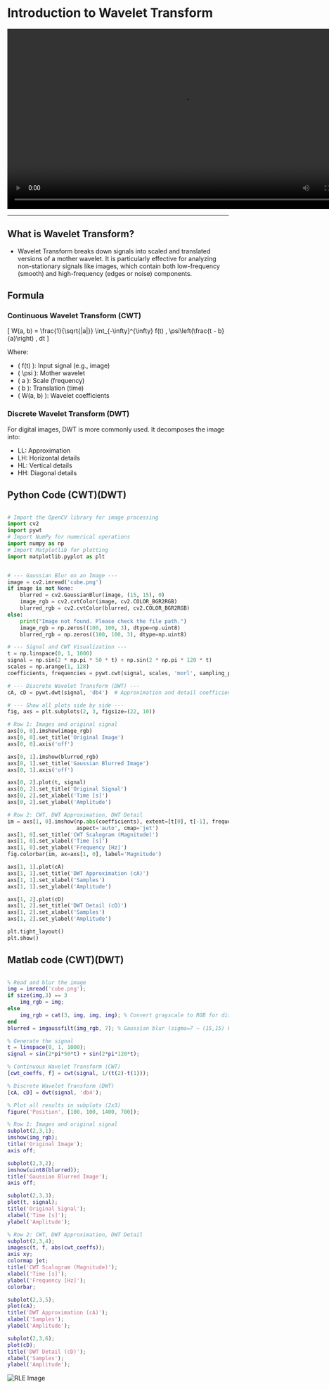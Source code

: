 # Introduction to Wavelet Transform

 
<video width="800" height="410" controls>
    <source src="photows/WhatAreWaveletsUnderstandingWavelets.mp4" type="video/mp4">
    Your browser does not support the video tag.
  </video>

---

## What is Wavelet Transform?

- Wavelet Transform breaks down signals into scaled and translated versions of a mother wavelet. It is particularly effective for analyzing non-stationary signals like images, which contain both low-frequency (smooth) and high-frequency (edges or noise) components.



## Formula

### Continuous Wavelet Transform (CWT)

\[
W(a, b) = \frac{1}{\sqrt{|a|}} \int_{-\infty}^{\infty} f(t) \, \psi\left(\frac{t - b}{a}\right) \, dt
\]

Where:  

- \( f(t) \): Input signal (e.g., image)  
- \( \psi \): Mother wavelet  
- \( a \): Scale (frequency)  
- \( b \): Translation (time)  
- \( W(a, b) \): Wavelet coefficients

### Discrete Wavelet Transform (DWT)

For digital images, DWT is more commonly used. It decomposes the image into:  
- LL: Approximation  
- LH: Horizontal details  
- HL: Vertical details  
- HH: Diagonal details


## Python Code (CWT)(DWT)

```python

# Import the OpenCV library for image processing
import cv2  
import pywt
# Import NumPy for numerical operations
import numpy as np  
# Import Matplotlib for plotting
import matplotlib.pyplot as plt  


# --- Gaussian Blur on an Image ---
image = cv2.imread('cube.png')
if image is not None:
    blurred = cv2.GaussianBlur(image, (15, 15), 0)
    image_rgb = cv2.cvtColor(image, cv2.COLOR_BGR2RGB)
    blurred_rgb = cv2.cvtColor(blurred, cv2.COLOR_BGR2RGB)
else:
    print("Image not found. Please check the file path.")
    image_rgb = np.zeros((100, 100, 3), dtype=np.uint8)
    blurred_rgb = np.zeros((100, 100, 3), dtype=np.uint8)

# --- Signal and CWT Visualization ---
t = np.linspace(0, 1, 1000)
signal = np.sin(2 * np.pi * 50 * t) + np.sin(2 * np.pi * 120 * t)
scales = np.arange(1, 128)
coefficients, frequencies = pywt.cwt(signal, scales, 'morl', sampling_period=t[1]-t[0])

# --- Discrete Wavelet Transform (DWT) ---
cA, cD = pywt.dwt(signal, 'db4')  # Approximation and detail coefficients

# --- Show all plots side by side ---
fig, axs = plt.subplots(2, 3, figsize=(22, 10))

# Row 1: Images and original signal
axs[0, 0].imshow(image_rgb)
axs[0, 0].set_title('Original Image')
axs[0, 0].axis('off')

axs[0, 1].imshow(blurred_rgb)
axs[0, 1].set_title('Gaussian Blurred Image')
axs[0, 1].axis('off')

axs[0, 2].plot(t, signal)
axs[0, 2].set_title('Original Signal')
axs[0, 2].set_xlabel('Time [s]')
axs[0, 2].set_ylabel('Amplitude')

# Row 2: CWT, DWT Approximation, DWT Detail
im = axs[1, 0].imshow(np.abs(coefficients), extent=[t[0], t[-1], frequencies[-1], frequencies[0]],
                      aspect='auto', cmap='jet')
axs[1, 0].set_title('CWT Scalogram (Magnitude)')
axs[1, 0].set_xlabel('Time [s]')
axs[1, 0].set_ylabel('Frequency [Hz]')
fig.colorbar(im, ax=axs[1, 0], label='Magnitude')

axs[1, 1].plot(cA)
axs[1, 1].set_title('DWT Approximation (cA)')
axs[1, 1].set_xlabel('Samples')
axs[1, 1].set_ylabel('Amplitude')

axs[1, 2].plot(cD)
axs[1, 2].set_title('DWT Detail (cD)')
axs[1, 2].set_xlabel('Samples')
axs[1, 2].set_ylabel('Amplitude')

plt.tight_layout()
plt.show()

```

## Matlab code (CWT)(DWT)

```matlab

% Read and blur the image
img = imread('cube.png');
if size(img,3) == 3
    img_rgb = img;
else
    img_rgb = cat(3, img, img, img); % Convert grayscale to RGB for display
end
blurred = imgaussfilt(img_rgb, 7); % Gaussian blur (sigma=7 ~ (15,15) kernel)

% Generate the signal
t = linspace(0, 1, 1000);
signal = sin(2*pi*50*t) + sin(2*pi*120*t);

% Continuous Wavelet Transform (CWT)
[cwt_coeffs, f] = cwt(signal, 1/(t(2)-t(1)));

% Discrete Wavelet Transform (DWT)
[cA, cD] = dwt(signal, 'db4');

% Plot all results in subplots (2x3)
figure('Position', [100, 100, 1400, 700]);

% Row 1: Images and original signal
subplot(2,3,1);
imshow(img_rgb);
title('Original Image');
axis off;

subplot(2,3,2);
imshow(uint8(blurred));
title('Gaussian Blurred Image');
axis off;

subplot(2,3,3);
plot(t, signal);
title('Original Signal');
xlabel('Time [s]');
ylabel('Amplitude');

% Row 2: CWT, DWT Approximation, DWT Detail
subplot(2,3,4);
imagesc(t, f, abs(cwt_coeffs));
axis xy;
colormap jet;
title('CWT Scalogram (Magnitude)');
xlabel('Time [s]');
ylabel('Frequency [Hz]');
colorbar;

subplot(2,3,5);
plot(cA);
title('DWT Approximation (cA)');
xlabel('Samples');
ylabel('Amplitude');

subplot(2,3,6);
plot(cD);
title('DWT Detail (cD)');
xlabel('Samples');
ylabel('Amplitude');

```

![RLE Image](photows/cwtanddwt1.png)

